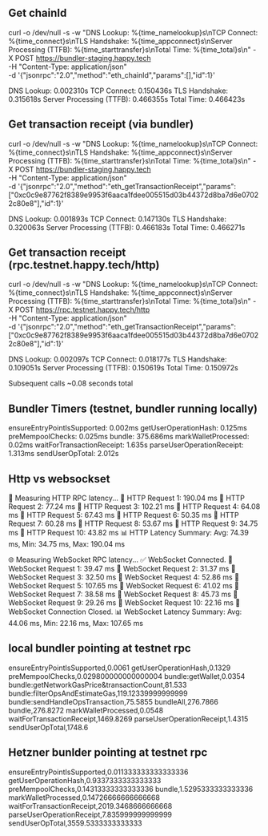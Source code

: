## Get chainId
curl -o /dev/null -s -w "DNS Lookup: %{time_namelookup}s\nTCP Connect: %{time_connect}s\nTLS Handshake: %{time_appconnect}s\nServer Processing (TTFB): %{time_starttransfer}s\nTotal Time: %{time_total}s\n" -X POST https://bundler-staging.happy.tech \
     -H "Content-Type: application/json" \
     -d '{"jsonrpc":"2.0","method":"eth_chainId","params":[],"id":1}'

DNS Lookup: 0.002310s
TCP Connect: 0.150436s
TLS Handshake: 0.315618s
Server Processing (TTFB): 0.466355s
Total Time: 0.466423s

## Get transaction receipt (via bundler)
curl -o /dev/null -s -w "DNS Lookup: %{time_namelookup}s\nTCP Connect: %{time_connect}s\nTLS Handshake: %{time_appconnect}s\nServer Processing (TTFB): %{time_starttransfer}s\nTotal Time: %{time_total}s\n" -X POST https://bundler-staging.happy.tech \
     -H "Content-Type: application/json" \
     -d '{"jsonrpc":"2.0","method":"eth_getTransactionReceipt","params":["0xc0c9e87762f8389e9953f6aaca1fdee005515d03b44372d8ba7d6e07022c80e8"],"id":1}'

DNS Lookup: 0.001893s
TCP Connect: 0.147130s
TLS Handshake: 0.320063s
Server Processing (TTFB): 0.466183s
Total Time: 0.466271s

## Get transaction receipt (rpc.testnet.happy.tech/http)
curl -o /dev/null -s -w "DNS Lookup: %{time_namelookup}s\nTCP Connect: %{time_connect}s\nTLS Handshake: %{time_appconnect}s\nServer Processing (TTFB): %{time_starttransfer}s\nTotal Time: %{time_total}s\n" -X POST https://rpc.testnet.happy.tech/http \
     -H "Content-Type: application/json" \
     -d '{"jsonrpc":"2.0","method":"eth_getTransactionReceipt","params":["0xc0c9e87762f8389e9953f6aaca1fdee005515d03b44372d8ba7d6e07022c80e8"],"id":1}'

DNS Lookup: 0.002097s
TCP Connect: 0.018177s
TLS Handshake: 0.109051s
Server Processing (TTFB): 0.150619s
Total Time: 0.150972s

Subsequent calls ~0.08 seconds total

## Bundler Timers (testnet, bundler running locally)
ensureEntryPointIsSupported: 0.002ms
getUserOperationHash: 0.125ms
preMempoolChecks: 0.025ms
bundle: 375.686ms
markWalletProcessed: 0.02ms
waitForTransactionReceipt: 1.635s
parseUserOperationReceipt: 1.313ms
sendUserOpTotal: 2.012s

## Http vs websockset
📡 Measuring HTTP RPC latency...
🔹 HTTP Request 1: 190.04 ms
🔹 HTTP Request 2: 77.24 ms
🔹 HTTP Request 3: 102.21 ms
🔹 HTTP Request 4: 64.08 ms
🔹 HTTP Request 5: 67.43 ms
🔹 HTTP Request 6: 50.35 ms
🔹 HTTP Request 7: 60.28 ms
🔹 HTTP Request 8: 53.67 ms
🔹 HTTP Request 9: 34.75 ms
🔹 HTTP Request 10: 43.82 ms
📊 HTTP Latency Summary: Avg: 74.39 ms, Min: 34.75 ms, Max: 190.04 ms

🌐 Measuring WebSocket RPC latency...
✅ WebSocket Connected.
🔹 WebSocket Request 1: 39.47 ms
🔹 WebSocket Request 2: 31.37 ms
🔹 WebSocket Request 3: 32.50 ms
🔹 WebSocket Request 4: 52.86 ms
🔹 WebSocket Request 5: 107.65 ms
🔹 WebSocket Request 6: 41.02 ms
🔹 WebSocket Request 7: 38.58 ms
🔹 WebSocket Request 8: 45.73 ms
🔹 WebSocket Request 9: 29.26 ms
🔹 WebSocket Request 10: 22.16 ms
🔌 WebSocket Connection Closed.
📊 WebSocket Latency Summary: Avg: 44.06 ms, Min: 22.16 ms, Max: 107.65 ms

## local bundler pointing at testnet rpc
ensureEntryPointIsSupported,0.0061
getUserOperationHash,0.1329
preMempoolChecks,0.029800000000000004
    bundle:getWallet,0.0354
    bundle:getNetworkGasPrice&transactionCount,81.533
    bundle:filterOpsAndEstimateGas,119.12339999999999
    bundle:sendHandleOpsTransaction,75.5855
    bundleAll,276.7866
bundle,276.8272
markWalletProcessed,0.0548
waitForTransactionReceipt,1469.8269
parseUserOperationReceipt,1.4315
sendUserOpTotal,1748.6



## Hetzner bunlder pointing at testnet rpc
ensureEntryPointIsSupported,0.011333333333333336
getUserOperationHash,0.9337333333333333
preMempoolChecks,0.14313333333333336
bundle,1.5295333333333336
markWalletProcessed,0.14726666666666668
waitForTransactionReceipt,2019.3468666666668
parseUserOperationReceipt,7.835999999999999
sendUserOpTotal,3559.5333333333333